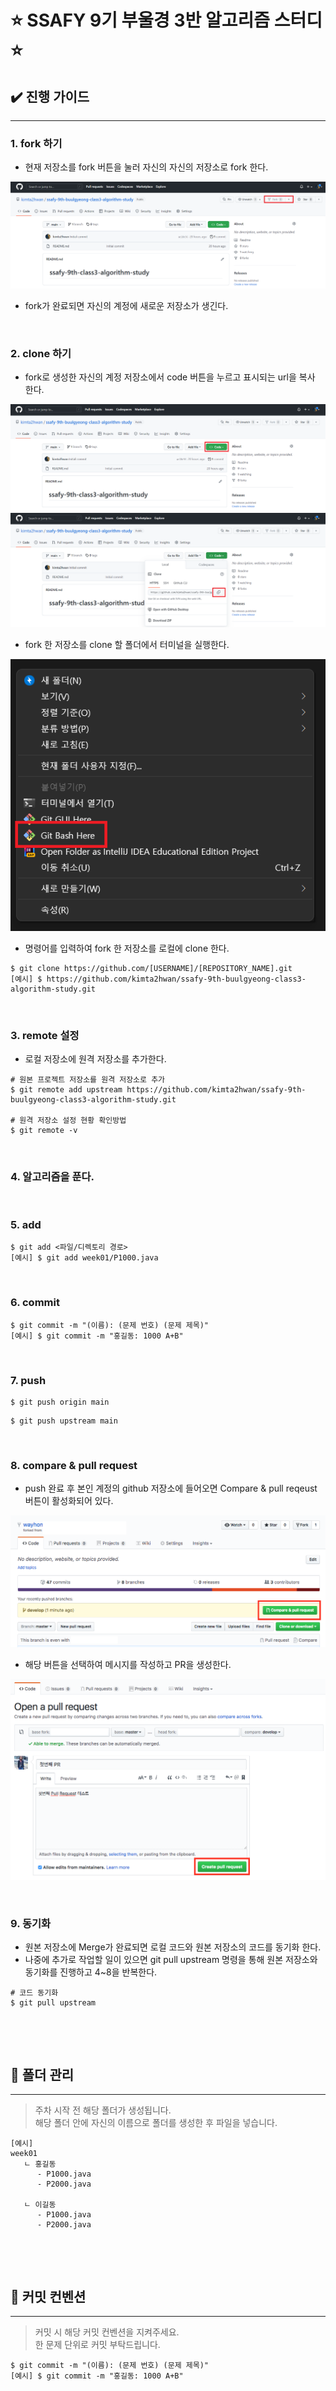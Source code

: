 # ⭐ **SSAFY 9기 부울경 3반 알고리즘 스터디** ⭐

## ✔️ **진행 가이드**
---
### **1. fork 하기**

+ 현재 저장소를 fork 버튼을 눌러 자신의 자신의 저장소로 fork 한다.

![fork](./img/fork.png)

+ fork가 완료되면 자신의 계정에 새로운 저장소가 생긴다.

&nbsp;

### **2. clone 하기**

+ fork로 생성한 자신의 계정 저장소에서 code 버튼을 누르고 표시되는 url을 복사 한다.

![code](./img/code.png)
![url](./img/url.png)

+ fork 한 저장소를 clone 할 폴더에서 터미널을 실행한다.

![bash](./img/bash.png)

+ 명령어를 입력하여 fork 한 저장소를 로컬에 clone 한다.

```
$ git clone https://github.com/[USERNAME]/[REPOSITORY_NAME].git
[예시] $ https://github.com/kimta2hwan/ssafy-9th-buulgyeong-class3-algorithm-study.git
```

&nbsp;

### **3. remote 설정**

+ 로컬 저장소에 원격 저장소를 추가한다.

```
# 원본 프로젝트 저장소를 원격 저장소로 추가
$ git remote add upstream https://github.com/kimta2hwan/ssafy-9th-buulgyeong-class3-algorithm-study.git

# 원격 저장소 설정 현황 확인방법
$ git remote -v
```

&nbsp;

### **4. 알고리즘을 푼다.**

&nbsp;

### **5. add**

```
$ git add <파일/디렉토리 경로>
[예시] $ git add week01/P1000.java
```

&nbsp;

### **6. commit**

```
$ git commit -m "(이름): (문제 번호) (문제 제목)"
[예시] $ git commit -m "홍길동: 1000 A+B"
```

&nbsp;

### **7. push**

```
$ git push origin main
```
```
$ git push upstream main
```

&nbsp;

### **8. compare & pull request**

+ push 완료 후 본인 계정의 github 저장소에 들어오면 Compare & pull reqeust 버튼이 활성화되어 있다.

![pr1](./img/pr1.png)

+ 해당 버튼을 선택하여 메시지를 작성하고 PR을 생성한다.

![pr2](./img/pr2.png)

&nbsp;

### **9. 동기화**

+ 원본 저장소에 Merge가 완료되면 로컬 코드와 원본 저장소의 코드를 동기화 한다.
+ 나중에 추가로 작업할 일이 있으면 git pull upstream 명령을 통해 원본 저장소와 동기화를 진행하고 4~8을 반복한다.

```
# 코드 동기화
$ git pull upstream
```

&nbsp;

&nbsp;

## 📁 **폴더 관리**
---
> 주차 시작 전 해당 폴더가 생성됩니다.  
> 해당 폴더 안에 자신의 이름으로 폴더를 생성한 후 파일을 넣습니다.

```
[예시]
week01
   ㄴ 홍길동
      - P1000.java
      - P2000.java

   ㄴ 이길동
      - P1000.java
      - P2000.java
```

&nbsp;

&nbsp;

## 📝 **커밋 컨벤션**
---
> 커밋 시 해당 커밋 컨벤션을 지켜주세요.  
> 한 문제 단위로 커밋 부탁드립니다.

```
$ git commit -m "(이름): (문제 번호) (문제 제목)"
[예시] $ git commit -m "홍길동: 1000 A+B"
```

&nbsp;

&nbsp;

<!--
## 📅 **일정표**
---
-->